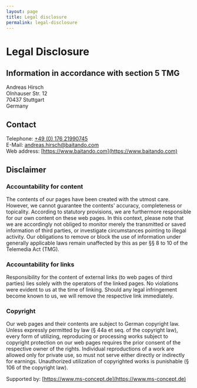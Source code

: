 ```yaml
---
layout: page
title: Legal disclosure
permalink: legal-disclosure
---
```


# Legal Disclosure

## Information in accordance with section 5 TMG

Andreas Hirsch  
Olnhauser Str. 12  
70437 Stuttgart   
Germany

## Contact

Telephone: [+49 (0) 176 21990745](tel:017621990745)  
E-Mail: [andreas.hirsch@baitando.com](mailto:andreas.hirsch@baitando.com)  
Web address: [https://www.baitando.com](https://www.baitando.com)

## Disclaimer

### Accountability for content
The contents of our pages have been created with the utmost care. However, we cannot guarantee the contents' accuracy, completeness or topicality. According to statutory provisions, we are furthermore responsible for our own content on these web pages. In this context, please note that we are accordingly not obliged to monitor merely the transmitted or saved information of third parties, or investigate circumstances pointing to illegal activity. Our obligations to remove or block the use of information under generally applicable laws remain unaffected by this as per §§ 8 to 10 of the Telemedia Act (TMG).

### Accountability for links
Responsibility for the content of external links (to web pages of third parties) lies solely with the operators of the linked pages. No violations were evident to us at the time of linking. Should any legal infringement become known to us, we will remove the respective link immediately.

### Copyright
Our web pages and their contents are subject to German copyright law. Unless expressly permitted by law (§ 44a et seq. of the copyright law), every form of utilizing, reproducing or processing works subject to copyright protection on our web pages requires the prior consent of the respective owner of the rights. Individual reproductions of a work are allowed only for private use, so must not serve either directly or indirectly for earnings. Unauthorized utilization of copyrighted works is punishable (§ 106 of the copyright law).

Supported by:  [https://www.ms-concept.de](https://www.ms-concept.de)
